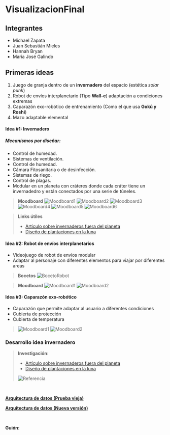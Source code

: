 # VisualizacionFinal

## Integrantes

- Michael Zapata
- Juan Sebastián Mieles
- Hannah Bryan
- Maria José Galindo

## Primeras ideas

1. Juego de granja dentro de un **invernadero** del espacio (estética *solar punk*)
2. Robot de envíos interplanetario (Tipo **Wall-e**) adaptación a condiciones extremas
3. Caparazón exo-robótico de entrenamiento (Como el que usa **Gokú y Roshi**)
4. Mazo adaptable elemental

#### Idea #1: Invernadero

##### Mecanismos por diseñar:

- Control de humedad.
- Sistemas de ventilación.
- Control de humedad.
- Cámara Fitosanitaria o de desinfección.
- Sistemas de riego.
- Control de plagas.
- Modular en un planeta con cráteres donde cada cráter tiene un invernadedro y están conectados por una serie de túneles.

> **Moodboard**
> ![Moodboard1](./Resources/Idea1/Moodboard1.jpg)
> ![Moodboard2](./Resources/Idea1/Moodboard2.jpeg)
> ![Moodboard3](./Resources/Idea1/Moodboard3.jpg)
> ![Moodboard4](./Resources/Idea1/Moodboard4.jpg)
> ![Moodboard5](./Resources/Idea1/Moodboard5.jpg)
> ![Moodboard6](./Resources/Idea1/Moodboard6.jpg)

> **Links útiles**
> - [Artículo sobre invernaderos fuera del planeta](https://tecnoagro.com.mx/2022/07/26/invernaderos-para-la-luna-marte-y-otros-planetas/)
> - [Diseño de plantaciones en la luna](https://www.aenverde.es/ingenio-espanol-para-plantar-el-primer-invernadero-en-la-luna/)
  
#### Idea #2: Robot de envíos interplanetarios

- Videojuego de robot de envíos modular
- Adaptar al personaje con diferentes elementos para viajar por diferentes areas 
> **Bocetos**
> ![BocetoRobot](./Resources/Idea2/Boceto.png)


> **Moodboard**
> ![Moodboard1](./Resources/Idea2/Moodboard1.jpg)
> ![Moodboard2](./Resources/Idea2/Moodboard2.jpg)

#### Idea #3:  Caparazón exo-robótico

- Caparazón que permite adaptar al usuario a diferentes condiciones
- Cubierta de protección
- Cubierta de temperatura

> ![Moodboard1](./Resources/Idea3/Moodboard1.jpg)
> ![Moodboard2](./Resources/Idea3/Moodboard2.jpg)

### Desarrollo idea invernadero

> **Investigación:**
>
> - [Artículo sobre invernaderos fuera del planeta](https://tecnoagro.com.mx/2022/07/26/invernaderos-para-la-luna-marte-y-otros-planetas/)
> - [Diseño de plantaciones en la luna](https://www.aenverde.es/ingenio-espanol-para-plantar-el-primer-invernadero-en-la-luna/)
>
> ![Referencia](./Resources/Invernadero/ref1.jpg)


<br>

**[Arquitectura de datos (Prueba vieja)](https://app.xmind.com/share/GtxsXyOp?xid=YOesyLLW)**

**[Arquitectura de datos (Nueva versión)](https://drive.google.com/file/d/17g2YHbO9tuEGWbcMfCWcwmXAD8XiVf8k/view?usp=sharing)**

<br>

**Guión:**
